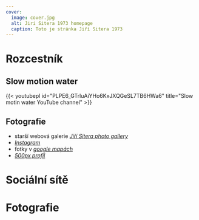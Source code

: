 ```yaml
---
cover:
  image: cover.jpg
  alt: Jiri Sitera 1973 homepage
  caption: Toto je stránka Jiří Sitera 1973
---
```


# Rozcestník
## Slow motion water
{{< youtubepl id="PLPE6_GTrluAiYHo6KxJXQGeSL7TB6HWa6" title="Slow motin water YouTube channel" >}}
## Fotografie
- starší webová galerie *[Jiří Sitera photo gallery](http://home.zcu.cz/~sitera/gallery/)*
- *[Instagram](https://www.instagram.com/jiri.sitera/)*
- fotky v *[google mapách](https://www.google.com/maps/contrib/113020041194461814335/photos)*
- *[500px profil](https://500px.com/p/sitera)*

# Sociální sítě

# Fotografie
